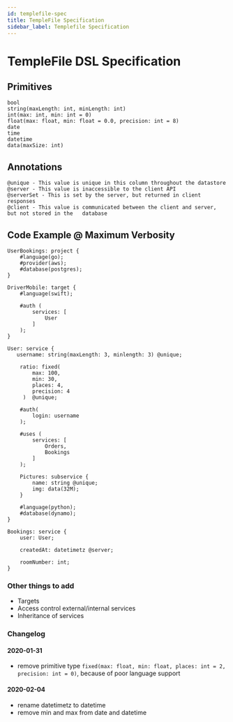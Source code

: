 ```yaml
---
id: templefile-spec
title: TempleFile Specification
sidebar_label: Templefile Specification
---
```


# TempleFile DSL Specification

## Primitives

```
bool
string(maxLength: int, minLength: int)
int(max: int, min: int = 0)
float(max: float, min: float = 0.0, precision: int = 8)
date
time
datetime
data(maxSize: int)
```

## Annotations

```
@unique - This value is unique in this column throughout the datastore
@server - This value is inaccessible to the client API
@serverSet - This is set by the server, but returned in client responses 
@client - This value is communicated between the client and server, but not stored in the 	database

```

## Code Example @ Maximum Verbosity

```
UserBookings: project {
    #language(go);
    #provider(aws);
    #database(postgres);
}

DriverMobile: target {
    #language(swift);
    
    #auth (
    	services: [
            User
    	]
    );
}

User: service {
   username: string(maxLength: 3, minlength: 3) @unique;
   
    ratio: fixed(
    	max: 100,
    	min: 30,
        places: 4,
        precision: 4
     )  @unique;
    
    #auth(
    	login: username
    );
    
    #uses (
    	services: [
            Orders,
            Bookings
    	]
    );
    
    Pictures: subservice {
        name: string @unique;
        img: data(32M);
    }
    
    #language(python);
    #database(dynamo);
}

Bookings: service {
    user: User;
    
    createdAt: datetimetz @server;
    
    roomNumber: int;
}
```

### Other things to add

* Targets
* Access control external/internal services
* Inheritance of services

### Changelog

#### 2020-01-31

- remove primitive type `fixed(max: float, min: float, places: int = 2, precision: int = 0)`, because of poor language support

#### 2020-02-04

- rename datetimetz to datetime
- remove min and max from date and datetime
